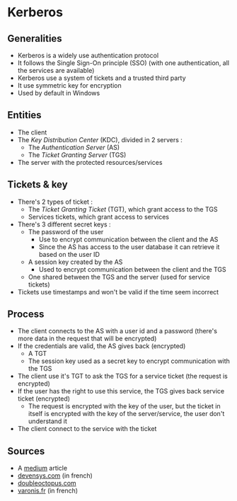 # Kerberos

## Generalities

* Kerberos is a widely use authentication protocol
* It follows the Single Sign-On principle \(SSO\) \(with one authentication, all the services are available\)
* Kerberos use a system of tickets and a trusted third party
* It use symmetric key for encryption
* Used by default in Windows

## Entities

* The client
* The _Key Distribution Center_ \(KDC\), divided in 2 servers :
  * The _Authentication Server_ \(AS\)
  * The _Ticket Granting Server_ \(TGS\)
* The server with the protected resources/services

## Tickets & key

* There's 2 types of ticket :
  * The _Ticket Granting Ticket_ \(TGT\), which grant access to the TGS
  * Services tickets, which grant access to services
* There's 3 different secret keys  :
  * The password of the user
    * Use to encrypt communication between the client and the AS
    * Since the AS has access to the user database it can retrieve it based on the user ID
  * A session key created by the AS
    * Used to encrypt communication between the client and the TGS
  * One shared between the TGS and the server \(used for service tickets\)
* Tickets use timestamps and won't be valid if the time seem incorrect

## Process

* The client connects to the AS with a user id and a password \(there's more data in the request that will be encrypted\)
* If the credentials are valid, the AS gives back \(encrypted\)
  * A TGT
  * The session key used as a secret key to encrypt communication with the TGS
* The client use it's TGT to ask the TGS for a service ticket \(the request is encrypted\)
* If the user has the right to use this service, the TGS gives back service ticket \(encrypted\)
  * The request is encrypted with the key of the user, but the ticket in itself is encrypted with the key of the server/service, the user don't understand it
* The client connect to the service with the ticket

## Sources

* A [medium](https://medium.com/identity-beyond-borders/kerberos-explained-3bc2ddb7b0eb) article
* [devensys.com](https://blog.devensys.com/kerberos-principe-de-fonctionnement/) \(in french\)
* [doubleoctopus.com](https://doubleoctopus.com/security-wiki/authentication/ticket-granting-tickets/)
* [varonis.fr](https://blog.varonis.fr/explication-de-lauthentification-kerberos/) \(in french\)





